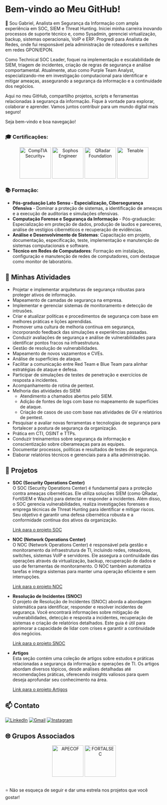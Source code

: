 # Bem-vindo ao Meu GitHub!

👋 Sou Gabriel, Analista em Segurança da Informação com ampla experiência em SOC, SIEM e Threat Hunting. Iniciei minha carreira inovando processos de suporte técnico e, como Sysadmin, gerenciei virtualização, backup, sistemas operacionais, VoIP e ERP. Progredi para Analista de Redes, onde fui responsável pela administração de roteadores e switches em redes GPON/EPON.

Como Technical SOC Leader, foquei na implementação e escalabilidade de SIEM, triagem de incidentes, criação de regras de segurança e análise comportamental. Atualmente, atuo como Purple Team Analyst, especializando-me em investigação computacional para identificar e mitigar ameaças, assegurando a segurança da informação e a continuidade dos negócios.

Aqui no meu GitHub, compartilho projetos, scripts e ferramentas relacionadas à segurança da informação. Fique à vontade para explorar, colaborar e aprender. Vamos juntos contribuir para um mundo digital mais seguro!

Seja bem-vindo e boa navegação!
##
### 🎓 Certificações:
<p align="center">
  <img src="https://images.credly.com/size/340x340/images/74790a75-8451-400a-8536-92d792c5184a/CompTIA_Security_2Bce.png" alt="CompTIA Security+" width="100" height="100"/>
  <img src="https://images.credly.com/size/340x340/images/066da2d7-4808-4f43-a1b9-f32f13872084/image.png" alt="Sophos Engineer" width="100" height="100"/>
  <img src="https://images.credly.com/size/340x340/images/22a0ece5-ff05-4594-8320-25e55e9ae203/image.png" alt="QRadar Foundation" width="100" height="100"/>
  <img src="https://media.licdn.com/dms/image/v2/D4E0BAQEo0oiUe9M3Gg/company-logo_200_200/company-logo_200_200/0/1730138267204/tenableinc_logo?e=1741219200&v=beta&t=xNnkSjisW7Qu05AIE4PKVU3cbJGKdrExE8yUznXrMC8" alt="Tenable" width="100" height="100"/>
</p>

### 📚 Formação:
- **Pós-graduação Lato Sensu - Especialização, Cibersegurança Ofensiva** - Dominar a proteção de sistemas, a identificação de ameaças e a execução de auditorias e simulações ofensivas.
- **Computação Forense e Segurança da Informação** - Pós-graduação: Especialização em proteção de dados, produção de laudos e pareceres, análise de vestígios cibernéticos e recuperação de evidências.
- **Análise e Desenvolvimento de Sistemas**: Capacitação em projeto, documentação, especificação, teste, implementação e manutenção de sistemas computacionais e software.
- **Técnico em Redes de Computadores**: Formação em instalação, configuração e manutenção de redes de computadores, com destaque como monitor de laboratório.

## 💼 Minhas Atividades

- Projetar e implementar arquiteturas de segurança robustas para proteger ativos de informação.
- Mapeamento de camadas de segurança na empresa.
- Implementar e gerenciar sistemas de monitoramento e detecção de intrusões.
- Criar e atualizar políticas e procedimentos de segurança com base em melhores práticas e lições aprendidas.
- Promover uma cultura de melhoria contínua em segurança, incorporando feedback das simulações e experiências passadas.
- Conduzir avaliações de segurança e análise de vulnerabilidades para identificar pontos fracos na infraestrutura.
- Gestão de resolução de vulnerabilidades.
- Mapeamento de novos vazamentos e CVEs.
- Análise de superfícies de ataque.
- Facilitar a comunicação entre Red Team e Blue Team para alinhar estratégias de ataque e defesa.
- Participar de simulações de testes de penetração e exercícios de resposta a incidentes.
- Acompanhamento de rotina de pentest.
- Melhoria das atividades do SIEM:
  - Atendimento a chamados abertos pelo SIEM.
  - Adição de fontes de logs com base no mapeamento de superfícies de ataque.
  - Criação de casos de uso com base nas atividades de GV e relatórios de pentest.
- Pesquisar e avaliar novas ferramentas e tecnologias de segurança para fortalecer a postura de segurança da organização.
- Prática em CTI, OSINT e TTPs.
- Conduzir treinamentos sobre segurança da informação e conscientização sobre ciberameaças para as equipes.
- Documentar processos, políticas e resultados de testes de segurança.
- Elaborar relatórios técnicos e gerenciais para a alta administração.

## 🚀 Projetos

- **SOC (Security Operations Center)**  
  O SOC (Security Operations Center) é fundamental para a proteção contra ameaças cibernéticas. Ele utiliza soluções SIEM (como QRadar, FortiSIEM e Wazuh) para detectar e responder a incidentes. Além disso, o SOC gerencia vulnerabilidades, realiza investigações forenses e emprega técnicas de Threat Hunting para identificar e mitigar riscos. Seu objetivo é garantir uma defesa cibernética robusta e a conformidade contínua dos ativos da organização.

  [Link para o projeto SOC](https://github.com/4N4L1St4/4N4L1St4/blob/main/Security%20Operation%20Center/SOC.md)

- **NOC (Network Operations Center)**  
  O NOC (Network Operations Center) é responsável pela gestão e monitoramento da infraestrutura de TI, incluindo redes, roteadores, switches, sistemas VoIP e servidores. Ele assegura a continuidade das operações através da virtualização, backup, recuperação de dados e uso de ferramentas de monitoramento. O NOC também automatiza tarefas e integra sistemas para manter uma operação eficiente e sem interrupções.

  [Link para o projeto NOC](https://github.com/4N4L1St4/4N4L1St4/blob/main/Network%20Operation%20Center/NOC.md)

- **Resolução de Incidentes (SNOC)**  
  O projeto de Resolução de Incidentes (SNOC) aborda a abordagem sistemática para identificar, responder e resolver incidentes de segurança. Você encontrará informações sobre mitigação de vulnerabilidades, detecção e resposta a incidentes, recuperação de sistemas e criação de relatórios detalhados. Este guia é útil para aprimorar a capacidade de lidar com crises e garantir a continuidade dos negócios.

  [Link para o projeto SNOC](https://github.com/4N4L1St4/4N4L1St4/blob/main/War%20Room/SNOC.md)

- **Artigos**  
  Esta seção contém uma coleção de artigos sobre estudos e práticas relacionadas a segurança da informação e operações de TI. Os artigos abordam diversos tópicos, desde análises detalhadas até recomendações práticas, oferecendo insights valiosos para quem deseja aprofundar seu conhecimento na área.

  [Link para o projeto Artigos](https://github.com/4N4L1St4/4N4L1St4/blob/main/Artigos%20de%20Estudo/Artigo.md)




## 📫 Contato

[![LinkedIn](https://img.shields.io/badge/-LinkedIn-%230077B5?style=for-the-badge&logo=linkedin&logoColor=white)](https://www.linkedin.com/in/gabriel-oliveira-215812184/)
[![Gmail](https://img.shields.io/badge/-Gmail-%23333?style=for-the-badge&logo=gmail&logoColor=white)](mailto:noc@controleti.net)
[![Instagram](https://img.shields.io/badge/-Instagram-%23E4405F?style=for-the-badge&logo=instagram&logoColor=white)](https://www.instagram.com/analistagabriel.exe/)

## 🌐 Grupos Associados

<p align="center">
  <img src="https://apecof.org.br/images/APECOF/APECOF_JPG.jpeg" alt="APECOF" width="100" height="100"/>
  <img src="https://media.licdn.com/dms/image/D4D0BAQE7T1lh7KL4LA/company-logo_200_200/0/1706533102362/fortalsec_logo?e=1730332800&v=beta&t=sr9fRz9IHsoRYZcZ3meVsI1n69hCou6BVc1Mwrdcsck" alt="FORTALSEC" width="100" height="100"/>
</p>

##

⭐️ Não se esqueça de seguir e dar uma estrela nos projetos que você gostar!

